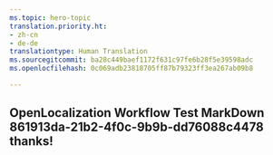 ```yaml
---
ms.topic: hero-topic
translation.priority.ht:
- zh-cn
- de-de
translationtype: Human Translation
ms.sourcegitcommit: ba28c449baef1172f631c97fe6b28f5e39598adc
ms.openlocfilehash: 0c069adb23818705ff87b79323ff3ea267ab09b8

---
```

## OpenLocalization Workflow Test MarkDown 861913da-21b2-4f0c-9b9b-dd76088c4478 thanks!



<!--HONumber=Aug16_HO3-->


